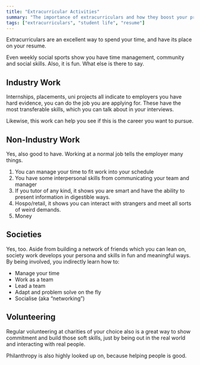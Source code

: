 ```yaml
---
title: "Extracurricular Activities"
summary: "The importance of extracurriculars and how they boost your profile."
tags: ["extracurriculars", "student life", "resume"]
---
```

Extracurriculars are an excellent way to spend your time, and have its place on your resume. 

Even weekly social sports show you have time management, community and social skills. Also, it is fun. What else is there to say. 

## Industry Work

Internships, placements, uni projects all indicate to employers you have hard evidence, you can do the job you are applying for. These have the most transferable skills, which you can talk about in your interviews. 

Likewise, this work can help you see if this is the career you want to pursue. 

## Non-Industry Work

Yes, also good to have. Working at a normal job tells the employer many things. 



1. You can manage your time to fit work into your schedule
2. You have some interpersonal skills from communicating your team and manager
3. If you tutor of any kind, it shows you are smart and have the ability to present information in digestible ways. 
4. Hospo/retail, it shows you can interact with strangers and meet all sorts of weird demands. 
5. Money

## Societies

Yes, too. Aside from building a network of friends which you can lean on, society work develops your persona and skills in fun and meaningful ways. By being involved, you indirectly learn how to:



* Manage your time
* Work as a team
* Lead a team
* Adapt and problem solve on the fly
* Socialise (aka “networking”)

## Volunteering

Regular volunteering at charities of your choice also is a great way to show commitment and build those soft skills, just by being out in the real world and interacting with real people. 

Philanthropy is also highly looked up on, because helping people is good. 
